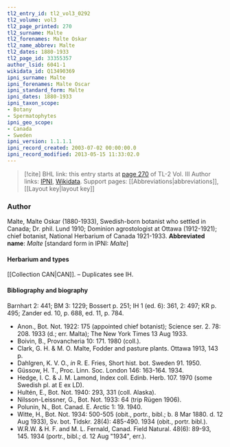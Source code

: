 ```yaml
---
tl2_entry_id: tl2_vol3_0292
tl2_volume: vol3
tl2_page_printed: 270
tl2_surname: Malte
tl2_forenames: Malte Oskar
tl2_name_abbrev: Malte
tl2_dates: 1880-1933
tl2_page_id: 33355357
author_lsid: 6041-1
wikidata_id: Q13490369
ipni_surname: Malte
ipni_forenames: Malte Oscar
ipni_standard_form: Malte
ipni_dates: 1880-1933
ipni_taxon_scope: 
- Botany
- Spermatophytes
ipni_geo_scope: 
- Canada
- Sweden
ipni_version: 1.1.1.1
ipni_record_created: 2003-07-02 00:00:00.0
ipni_record_modified: 2013-05-15 11:33:02.0
---
```


> [!cite] BHL link: this entry starts at [page 270](https://www.biodiversitylibrary.org/page/33355357) of TL-2 Vol. III
> Author links: [IPNI](https://www.ipni.org/a/6041-1), [Wikidata](https://www.wikidata.org/wiki/Q13490369). Support pages: [[Abbreviations|abbreviations]], [[Layout key|layout key]]

### Author

Malte, Malte Oskar (1880-1933), Swedish-born botanist who settled in Canada; Dr. phil. Lund 1910; Dominion agrostologist at Ottawa (1912-1921); chief botanist, National Herbarium of Canada 1921-1933. 
**Abbreviated name**: *Malte* \[standard form in IPNI: *Malte*\]

#### Herbarium and types

[[Collection CAN|CAN]]. – Duplicates see IH.

#### Bibliography and biography

Barnhart 2: 441; BM 3: 1229; Bossert p. 251; IH 1 (ed. 6): 361, 2: 497; KR p. 495; Zander ed. 10, p. 688, ed. 11, p. 784.
- Anon., Bot. Not. 1922: 175 (appointed chief botanist); Science ser. 2. 78: 208. 1933 (d.; err. Malta); The New York Times 13 Aug 1933.
- Boivin, B., Provancheria 10: 171. 1980 (coll.).
- Clark, G. H. & M. O. Malte, Fodder and pasture plants. Ottawa 1913, 143 p.
- Dahlgren, K. V. O., *in* R. E. Fries, Short hist. bot. Sweden 91. 1950.
- Güssow, H. T., Proc. Linn. Soc. London 146: 163-164. 1934.
- Hedge, I. C. & J. M. Lamond, Index coll. Edinb. Herb. 107. 1970 (some Swedish pl. at E ex LD).
- Hultén, E., Bot. Not. 1940: 293, 331 (coll. Alaska).
- Nilsson-Leissner, G., Bot. Not. 1933: 64 (trip Rügen 1906).
- Polunin, N., Bot. Canad. E. Arctic 1: 19. 1940.
- Witte, H., Bot. Not. 1934: 500-505 (obit., portr., bibl.; b. 8 Mar 1880. d. 12 Aug 1933), Sv. bot. Tidskr. 28(4): 485-490. 1934 (obit., portr. bibl.).
- W.R.W. & H. F. and M. L. Fernald, Canad. Field Natural. 48(6): 89-93, 145. 1934 (portr., bibl.; d. 12 Aug "1934", err.).

